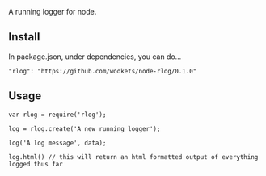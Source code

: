 
A running logger for node.

## Install

In package.json, under dependencies, you can do...

```"rlog": "https://github.com/wookets/node-rlog/0.1.0"```

## Usage

```
var rlog = require('rlog');

log = rlog.create('A new running logger');

log('A log message', data);

log.html() // this will return an html formatted output of everything logged thus far

```


